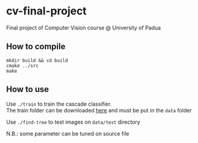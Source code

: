 # cv-final-project
Final project of Computer Vision course @ University of Padua
## How to compile
`mkdir build && cd build`  
`cmake ../src`  
`make`
## How to use
Use `./train` to train the cascade classifier.  
The train folder can be downloaded [here](https://drive.google.com/file/d/1vrBPPh942Z7U03tG9T_cIbfjxtfk4ysQ/view?usp=sharing)
and must be put in the `data` folder  
  
Use `./find-tree` to test images on `data/test` directory

N.B.: some parameter can be tuned on source file 
